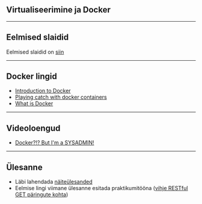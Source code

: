## Virtualiseerimine ja Docker

---

## Eelmised slaidid
Eelmised slaidid on [siin](https://github.com/GertKanter/itv0050/blob/docker/admin13-virtualiseerimine.pdf)

---

## Docker lingid
* [Introduction to Docker](https://us.pycon.org/2016/site_media/media/tutorial_handouts/DockerSlides.pdf)
* [Playing catch with docker containers](http://rancher.com/playing-catch-docker-containers/)
* [What is Docker](https://www.redhat.com/en/topics/containers/what-is-docker)

---

## Videoloengud
* [Docker?!? But I'm a SYSADMIN!](https://www.youtube.com/watch?v=M7ZBF-JJWVU)

---

## Ülesanne

* Läbi lahendada [näiteülesanded](http://docker.atbaker.me/exercises/exercise_1.html)
* Eelmise lingi viimane ülesanne esitada praktikumitööna ([vihje RESTful GET päringute kohta](http://flask.pocoo.org/docs/0.12/quickstart/#routing))
